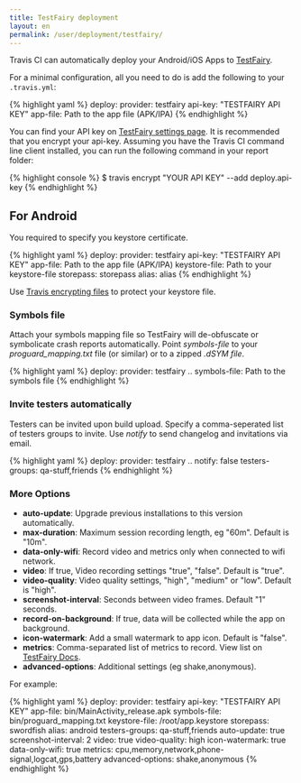 ```yaml
---
title: TestFairy deployment
layout: en
permalink: /user/deployment/testfairy/
---
```


Travis CI can automatically deploy your Android/iOS Apps to [TestFairy](https://www.testfairy.com/).

For a minimal configuration, all you need to do is add the following to your `.travis.yml`:

{% highlight yaml %}
deploy:
  provider: testfairy
  api-key: "TESTFAIRY API KEY"
  app-file: Path to the app file (APK/IPA)
{% endhighlight %}

You can find your API key on [TestFairy settings page](https://app.testfairy.com/settings/). 
It is recommended that you encrypt your api-key.
Assuming you have the Travis CI command line client installed, you can run the following command in your report folder:

{% highlight console %}
$ travis encrypt "YOUR API KEY" --add deploy.api-key
{% endhighlight %}

## For Android

You required to specify you keystore certificate.

{% highlight yaml %}
deploy:
  provider: testfairy
  api-key: "TESTFAIRY API KEY"
  app-file: Path to the app file (APK/IPA)
  keystore-file: Path to your keystore-file
  storepass: storepass
  alias: alias
{% endhighlight %}

Use [Travis encrypting files](http://docs.travis-ci.com/user/encrypting-files/) to protect your keystore file.


### Symbols file

Attach your symbols mapping file so TestFairy will de-obfuscate or symbolicate crash reports automatically. Point
*symbols-file* to your *proguard_mapping.txt* file (or similar) or to a zipped *.dSYM file*.

{% highlight yaml %}
deploy:
  provider: testfairy
  ..
  symbols-file: Path to the symbols file
{% endhighlight %}


### Invite testers automatically

Testers can be invited upon build upload. Specify a comma-seperated list of testers groups to invite. Use *notify* to 
send changelog and invitations via email. 

{% highlight yaml %}
deploy:
  provider: testfairy
  ..
  notify: false
  testers-groups: qa-stuff,friends
{% endhighlight %}

### More Options 

* **auto-update**: Upgrade previous installations to this version automatically.
* **max-duration**: Maximum session recording length, eg "60m". Default is "10m".
* **data-only-wifi**: Record video and metrics only when connected to wifi network.
* **video**: If true, Video recording settings "true", "false". Default is "true".
* **video-quality**: Video quality settings, "high", "medium" or "low". Default is "high".
* **screenshot-interval**: Seconds between video frames. Default "1" seconds.
* **record-on-background**: If true, data will be collected while the app on background.
* **icon-watermark**: Add a small watermark to app icon. Default is "false".
* **metrics**: Comma-separated list of metrics to record. View list on [TestFairy Docs](http://docs.testfairy.com/Upload_API.html).
* **advanced-options**: Additional settings (eg shake,anonymous).

For example: 

{% highlight yaml %}
deploy:
  provider: testfairy
  api-key: "TESTFAIRY API KEY"
  app-file: bin/MainActivity_release.apk
  symbols-file: bin/proguard_mapping.txt
  keystore-file: /root/app.keystore
  storepass: swordfish
  alias: android
  testers-groups: qa-stuff,friends
  auto-update: true
  screenshot-interval: 2
  video: true
  video-quality: high
  icon-watermark: true
  data-only-wifi: true
  metrics: cpu,memory,network,phone-signal,logcat,gps,battery
  advanced-options: shake,anonymous
{% endhighlight %}